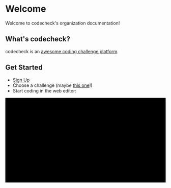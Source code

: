 # Welcome

Welcome to codecheck's organization documentation!

## What's codecheck?

codecheck is an [awesome coding challenge platform](https://app.code-check.io/openchallenges).

## Get Started

* [Sign Up](https://app.code-check.io/auth/signup)
* Choose a challenge (maybe [this one](https://app.code-check.io/orgs/codecheck_official/challenges/110)!)
* Start coding in the web editor:

![start_challenge_web_editor](images/start_challenge_web_editor.gif)
